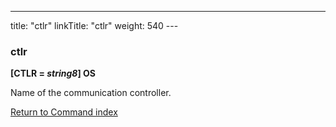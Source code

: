---
title: "ctlr"
linkTitle: "ctlr"
weight: 540
--- <span id="ctlr"></span>

### ctlr

**[CTLR = *string8*] OS**

Name of the communication controller.

[Return to Command index](../../)
